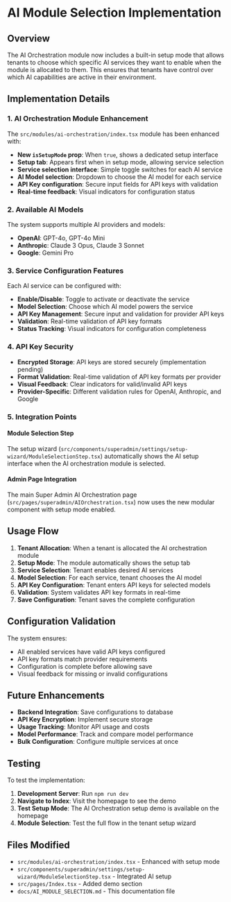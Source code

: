 # AI Module Selection Implementation

## Overview

The AI Orchestration module now includes a built-in setup mode that allows tenants to choose which specific AI services they want to enable when the module is allocated to them. This ensures that tenants have control over which AI capabilities are active in their environment.

## Implementation Details

### 1. AI Orchestration Module Enhancement

The `src/modules/ai-orchestration/index.tsx` module has been enhanced with:

- **New `isSetupMode` prop**: When `true`, shows a dedicated setup interface
- **Setup tab**: Appears first when in setup mode, allowing service selection
- **Service selection interface**: Simple toggle switches for each AI service
- **AI Model selection**: Dropdown to choose the AI model for each service
- **API Key configuration**: Secure input fields for API keys with validation
- **Real-time feedback**: Visual indicators for configuration status

### 2. Available AI Models

The system supports multiple AI providers and models:

- **OpenAI**: GPT-4o, GPT-4o Mini
- **Anthropic**: Claude 3 Opus, Claude 3 Sonnet  
- **Google**: Gemini Pro

### 3. Service Configuration Features

Each AI service can be configured with:

- **Enable/Disable**: Toggle to activate or deactivate the service
- **Model Selection**: Choose which AI model powers the service
- **API Key Management**: Secure input and validation for provider API keys
- **Validation**: Real-time validation of API key formats
- **Status Tracking**: Visual indicators for configuration completeness

### 4. API Key Security

- **Encrypted Storage**: API keys are stored securely (implementation pending)
- **Format Validation**: Real-time validation of API key formats per provider
- **Visual Feedback**: Clear indicators for valid/invalid API keys
- **Provider-Specific**: Different validation rules for OpenAI, Anthropic, and Google

### 5. Integration Points

#### Module Selection Step
The setup wizard (`src/components/superadmin/settings/setup-wizard/ModuleSelectionStep.tsx`) automatically shows the AI setup interface when the AI orchestration module is selected.

#### Admin Page Integration
The main Super Admin AI Orchestration page (`src/pages/superadmin/AIOrchestration.tsx`) now uses the new modular component with setup mode enabled.

## Usage Flow

1. **Tenant Allocation**: When a tenant is allocated the AI orchestration module
2. **Setup Mode**: The module automatically shows the setup tab
3. **Service Selection**: Tenant enables desired AI services
4. **Model Selection**: For each service, tenant chooses the AI model
5. **API Key Configuration**: Tenant enters API keys for selected models
6. **Validation**: System validates API key formats in real-time
7. **Save Configuration**: Tenant saves the complete configuration

## Configuration Validation

The system ensures:
- All enabled services have valid API keys configured
- API key formats match provider requirements
- Configuration is complete before allowing save
- Visual feedback for missing or invalid configurations

## Future Enhancements

- **Backend Integration**: Save configurations to database
- **API Key Encryption**: Implement secure storage
- **Usage Tracking**: Monitor API usage and costs
- **Model Performance**: Track and compare model performance
- **Bulk Configuration**: Configure multiple services at once

## Testing

To test the implementation:

1. **Development Server**: Run `npm run dev`
2. **Navigate to Index**: Visit the homepage to see the demo
3. **Test Setup Mode**: The AI Orchestration setup demo is available on the homepage
4. **Module Selection**: Test the full flow in the tenant setup wizard

## Files Modified

- `src/modules/ai-orchestration/index.tsx` - Enhanced with setup mode
- `src/components/superadmin/settings/setup-wizard/ModuleSelectionStep.tsx` - Integrated AI setup
- `src/pages/Index.tsx` - Added demo section
- `docs/AI_MODULE_SELECTION.md` - This documentation file 